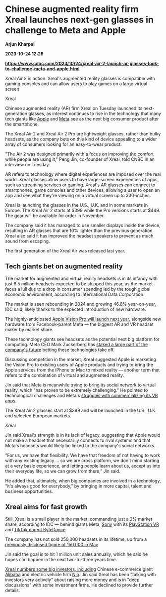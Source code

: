 # Chinese augmented reality firm Xreal launches next-gen glasses in challenge to Meta and Apple
**Arjun Kharpal**

**2023-10-24 12:28**

**https://www.cnbc.com/2023/10/24/xreal-air-2-launch-ar-glasses-look-to-challenge-meta-and-apple.html**

Xreal Air 2 in action. Xreal's augmented reality glasses is compatible with gaming consoles and can allow users to play games on a large virtual screen

Xreal

Chinese augmented reality (AR) firm Xreal on Tuesday launched its next-generation glasses, as interest continues to rise in the technology that many tech giants like [Apple](https://www.cnbc.com/quotes/AAPL/) and [Meta](https://www.cnbc.com/quotes/META/) see as the next big consumer product after the smartphone.

The Xreal Air 2 and Xreal Air 2 Pro are lightweight glasses, rather than bulky headsets, as the company bets on this kind of device appealing to a wider array of consumers looking for an easy-to-wear product.

"The Air 2 was designed primarily with a focus on improving the comfort while people are using it," Peng Jin, co-founder of Xreal, told CNBC in an interview on Tuesday.

AR refers to technology where digital experiences are imposed over the real world. Xreal glasses allow users to have large-screen experiences of apps, such as streaming services or gaming. Xreal's AR glasses can connect to smartphones, game consoles and other devices, allowing a user to open an app and see what they're viewing on a virtual screen up to 330-inches.

Xreal is launching the glasses in the U.S., U.K. and in some markets in Europe. The Xreal Air 2 starts at $399 while the Pro versions starts at $449. The gear will be available for order in November.

The company said it has managed to use smaller displays inside the device, resulting in AR glasses that are 10% lighter than the previous generation. Xreal also said it has improved the headset speakers to prevent as much sound from escaping.

The first generation of the Xreal Air was released last year.

Tech giants bet on augmented reality
------------------------------------

The market for augmented and virtual reality headsets is in its infancy with just 8.5 million headsets expected to be shipped this year, as the market faces a lull due to a drop in consumer spending led by the tough global economic environment, according to International Data Corporation.

The market is seen rebounding in 2024 and growing 46.8% year-on-year, IDC said, likely thanks to the expected introduction of new hardware.

The highly-anticipated [Apple Vision Pro will launch next year](https://www.cnbc.com/2023/06/05/apple-vision-pro-announced-its-first-major-product-since-2014.html), alongside new hardware from Facebook-parent Meta — the biggest AR and VR headset maker by market share.

These technology giants see headsets as the potential next big platform for computing. Meta CEO Mark Zuckerberg has [staked a large part of the company's future](https://www.cnbc.com/2023/06/05/meta-apple-rivalry-enters-new-phase-as-tech-giants-go-after-headsets.html) betting these technologies take off.

Discussing competition in the market, Xreal suggested Apple is marketing the Vision Pro to existing users of Apple products and trying to bring the Apple services from the iPhone or Mac to mixed reality — another term that refers to the combination of virtual and augmented reality.

Jin said that Meta is meanwhile trying to bring its social network to virtual reality, which "has proven to be extremely challenging." He pointed to technological challenges and Meta's [struggles with commercializing its VR apps](https://www.cnbc.com/2022/10/15/meta-horizon-worlds-metaverse-losing-users-falling-short-of-goals.html).

The Xreal Air 2 glasses start at $399 and will be launched in the U.S., U.K. and selected European markets.

Xreal

Jin said Xreal's strength is in its lack of legacy, suggesting that Apple would not make a headset that necessarily connects to rival systems and that Meta's headsets would likely be linked to the company's social networks.

"For us, we have that flexibility. We have that freedom of not having to work with any existing legacy ... so we are cross platform, we don't mind starting at a very basic experience, and letting people learn about us, accept us into their everyday life, so we can grow from there," Jin said.

He added that, ultimately, when big companies are involved in a technology, "it's always good for everybody," by bringing in more capital, talent and business opportunities.

Xreal aims for fast growth
--------------------------

Still, Xreal is a small player in the market, commanding just a 2% market share, according to IDC — behind giants Meta, [Sony](https://www.cnbc.com/quotes/6758.T-JP/) with its [PlayStation VR](https://www.cnbc.com/2022/02/22/sony-playstation-vr2-headset-unveiled.html) and [TikTok parent ByteDance](https://www.cnbc.com/2021/08/30/tiktok-owner-bytedance-acquires-pico-and-takes-first-step-into-virtual-reality.html).

The company has not sold 250,000 headsets in its lifetime, up from a [previously disclosed figure of 150,000 in May](https://www.cnbc.com/2023/05/25/chinese-augmented-reality-glasses-maker-nreal-rebrands-as-xreal.html).

Jin said the goal is to hit 1 million unit sales annually, which he said he hopes can happen in the next two-to-three years time.

[Xreal numbers some big investors, including](https://www.cnbc.com/2022/03/29/alibaba-nreal-60-million-funding-round-metaverse-play.html) Chinese e-commerce giant [Alibaba](https://www.cnbc.com/quotes/BABA/) and electric vehicle firm [Nio](https://www.cnbc.com/quotes/NIO/). Jin said Xreal has been "talking with investors very actively" about raising more money and is in "deep discussions" with some investment firms. He declined to provide further details.